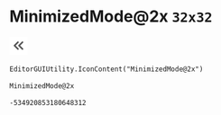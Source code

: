 # MinimizedMode@2x `32x32`
<img src="/img/MinimizedMode@2x.png" width=32 height=32>

``` CSharp
EditorGUIUtility.IconContent("MinimizedMode@2x")
```
```
MinimizedMode@2x
```
```
-534920853180648312
```
